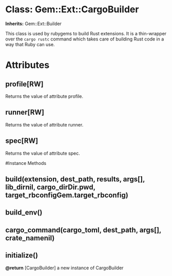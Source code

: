 # Class: Gem::Ext::CargoBuilder
**Inherits:** Gem::Ext::Builder
    

This class is used by rubygems to build Rust extensions. It is a thin-wrapper
over the `cargo rustc` command which takes care of building Rust code in a way
that Ruby can use.


# Attributes
## profile[RW] [](#attribute-i-profile)
Returns the value of attribute profile.

## runner[RW] [](#attribute-i-runner)
Returns the value of attribute runner.

## spec[RW] [](#attribute-i-spec)
Returns the value of attribute spec.


#Instance Methods
## build(extension, dest_path, results, args[], lib_dirnil, cargo_dirDir.pwd, target_rbconfigGem.target_rbconfig) [](#method-i-build)

## build_env() [](#method-i-build_env)

## cargo_command(cargo_toml, dest_path, args[], crate_namenil) [](#method-i-cargo_command)

## initialize() [](#method-i-initialize)

**@return** [CargoBuilder] a new instance of CargoBuilder

